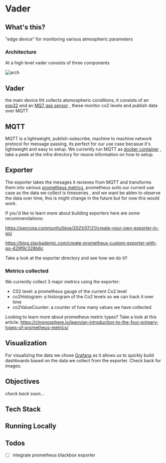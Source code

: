 # Vader 



## What's this? 
"edge device" for monitoring various atmospheric parameters

### Architecture 
At a high level vader consists of three components

![arch](https://file.coffee/u/n3Uc3enCE5sNq4Fj9_Rhr.png) 



## **Vader**
the main device tht collects atomospheric conditions, it consists of an [esp32](https://www.espressif.com/en/products/socs/esp32) and an [MQ7 gas sensor](https://www.sparkfun.com/datasheets/Sensors/Biometric/MQ-7.pdf) , these monitor co2 levels and publish data over MQTT 

## **MQTT**
MQTT is a lightweight, publish-subscribe, machine to machine network protocol for message passing, its perfect for our use case becasue it's lightweight and easy to setup. We currently run MQTT as [docker container](https://docs.docker.com/guides/walkthroughs/what-is-a-container/) ,  take a peek at the infra directory for moore information on how to setup. 


## **Exporter** 
The exporter takes the mesages it recieves from MQTT and transforms them into various [prometheus metrics](https://prometheus.io/), prometheus suits our current use case as the data we collect is timeseries ,  and we want be ablen to observe the data over time, this is might change in the future but for now this would work. 

If you'd like to learn more about building exporters here are some recommendations:

https://percona.community/blog/2021/07/21/create-your-own-exporter-in-go/ 

https://blog.stackademic.com/create-prometheus-custom-exporter-with-go-429f9c328b6c

Take a look at the exporter directory and see how we do it!!


### Metrics collected 
We currently collect 3 major metrics using the exporter: 

- C02 level: a prometheus gauge of the current Co2 level
- co2Histogram:  a historgram of the Co2 levels so we can track it over time 
- co2ValueCounter:  a counter of how many values we have collected. 


Looking to learn more about prometheus metric types? Take a look at this article:
https://chronosphere.io/learn/an-introduction-to-the-four-primary-types-of-prometheus-metrics/


## **Visualization**

For visualizing the data we chose [Grafana](https://grafana.com/) as it allows us to quickly build dashboards based on the data we collect from the exporter. Check back for images. 


## Objectives  
*check back soon...*



## Tech Stack 



## Running Locally



## Todos

- [ ] integrate prometheus blackbox exporter 






